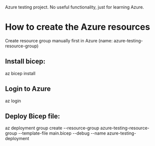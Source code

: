 Azure testing project. No useful functionality, just for learning Azure.

# How to create the Azure resources

Create resource group manually first in Azure (name: azure-testing-resource-group)

## Install bicep:
az bicep install

## Login to Azure
az login

## Deploy Bicep file:
az deployment group create --resource-group azure-testing-resource-group --template-file main.bicep --debug --name azure-testing-deployment